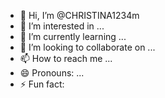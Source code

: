 - 👋 Hi, I’m @CHRISTINA1234m
- 👀 I’m interested in ...
- 🌱 I’m currently learning ...
- 💞️ I’m looking to collaborate on ...
- 📫 How to reach me ...
- 😄 Pronouns: ...
- ⚡ Fun fact: 

<!---
CHRISTINA1234m/CHRISTINA1234m is a ✨ special ✨ repository because its `README.md` (this file) appears on your GitHub profile.
You can click the Preview link to take a look at your changes.
--->
